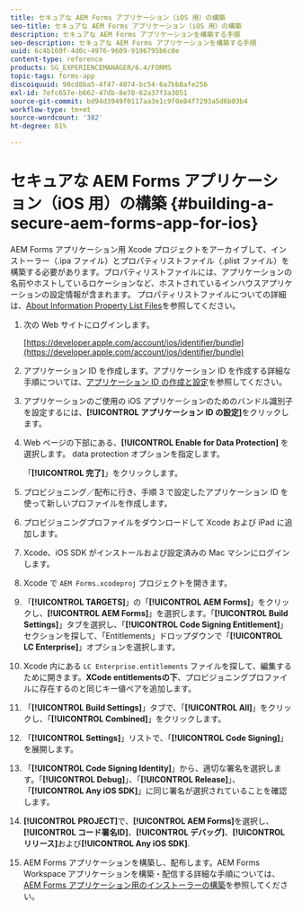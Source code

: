 ```yaml
---
title: セキュアな AEM Forms アプリケーション（iOS 用）の構築
seo-title: セキュアな AEM Forms アプリケーション（iOS 用）の構築
description: セキュアな AEM Forms アプリケーションを構築する手順
seo-description: セキュアな AEM Forms アプリケーションを構築する手順
uuid: 6c4b160f-4d0c-4976-9609-9196795b6c8e
content-type: reference
products: SG_EXPERIENCEMANAGER/6.4/FORMS
topic-tags: forms-app
discoiquuid: 90cd8ba5-4f47-4074-bc54-6a7bb8afe256
exl-id: 7efc657e-b662-47db-8e70-62a37f3a3051
source-git-commit: bd94d3949f0117aa3e1c9f0e84f7293a5d6b03b4
workflow-type: tm+mt
source-wordcount: '382'
ht-degree: 81%

---
```


# セキュアな AEM Forms アプリケーション（iOS 用）の構築  {#building-a-secure-aem-forms-app-for-ios}

AEM Forms アプリケーション用 Xcode プロジェクトをアーカイブして、インストーラー（.ipa ファイル）とプロパティリストファイル（.plist ファイル）を構築する必要があります。プロパティリストファイルには、アプリケーションの名前やホストしているロケーションなど、ホストされているインハウスアプリケーションの設定情報が含まれます。 プロパティリストファイルについての詳細は、[About Information Property List Files](https://developer.apple.com/library/ios/#documentation/general/Reference/InfoPlistKeyReference/Articles/AboutInformationPropertyListFiles.html)を参照してください。

1. 次の Web サイトにログインします。

   [https://developer.apple.com/account/ios/identifier/bundle](https://developer.apple.com/account/ios/identifier/bundle)

1. アプリケーション ID を作成します。アプリケーション ID を作成する詳細な手順については、[アプリケーション ID の作成と設定](https://developer.apple.com/library/ios/documentation/IDEs/Conceptual/AppDistributionGuide/MaintainingProfiles/MaintainingProfiles.html)を参照してください。
1. アプリケーションのご使用の iOS アプリケーションのためのバンドル識別子を設定するには、**[!UICONTROL アプリケーション ID の設定]**&#x200B;をクリックします。
1. Web ページの下部にある、**[!UICONTROL Enable for Data Protection]** を選択します。 data protection オプションを指定します。

   「**[!UICONTROL 完了]**」をクリックします。

1. プロビジョニング／配布に行き、手順 3 で設定したアプリケーション ID を使って新しいプロファイルを作成します。
1. プロビジョニングプロファイルをダウンロードして Xcode および iPad に追加します。 
1. Xcode、iOS SDK がインストールおよび設定済みの Mac マシンにログインします。
1. Xcode で `AEM Forms.xcodeproj` プロジェクトを開きます。
1. 「**[!UICONTROL TARGETS]**」の「**[!UICONTROL AEM Forms]**」をクリックし、**[!UICONTROL AEM Forms]**」を選択します。「**[!UICONTROL Build Settings]**」タブを選択し、「**[!UICONTROL Code Signing Entitlement]**」セクションを探して、「Entitlements」ドロップダウンで「**[!UICONTROL LC Enterprise]**」オプションを選択します。
1. Xcode 内にある `LC Enterprise.entitlements` ファイルを探して、編集するために開きます。**XCode entitlementsの下**、プロビジョニングプロファイルに存在するのと同じキー値ペアを追加します。
1. 「**[!UICONTROL Build Settings]**」タブで、「**[!UICONTROL All]**」をクリックし、「**[!UICONTROL Combined]**」をクリックします。
1. 「**[!UICONTROL Settings]**」リストで、「**[!UICONTROL Code Signing]**」を展開します。
1. 「**[!UICONTROL Code Signing Identity]**」から、適切な署名を選択します。「**[!UICONTROL Debug]**」、「**[!UICONTROL Release]**」、「**[!UICONTROL Any iOS SDK]**」に同じ署名が選択されていることを確認します。
1. **[!UICONTROL PROJECT]**&#x200B;で、**[!UICONTROL AEM Forms]**&#x200B;を選択し、**[!UICONTROL コード署名ID]**、**[!UICONTROL デバッグ]**、**[!UICONTROL リリース]**&#x200B;および&#x200B;**[!UICONTROL Any iOS SDK]**.
1. AEM Forms アプリケーションを構築し、配布します。AEM Forms Workspace アプリケーションを構築・配信する詳細な手順については、[AEM Forms アプリケーション用のインストーラーの構築](setup-xcode-project-build-installer.md#build-the-installer-for-the-mobile-workspace-app)を参照してください。
